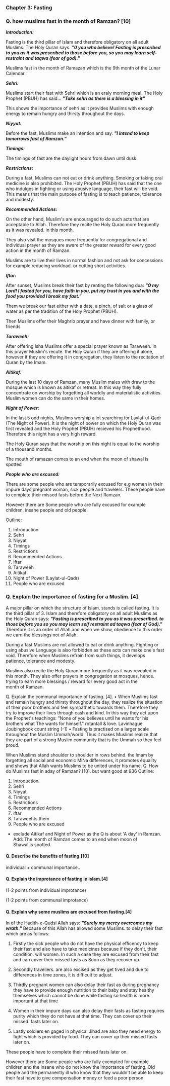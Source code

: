 ### Chapter 3: Fasting
### Q. how muslims fast in the month of Ramzan? [10]

***Introduction:***

Fasting is the third pillar of Islam and therefore
obligatory on all adult Muslims. The Holy Quran says.
***"0 you who believe! Fasting is prescribed to you as it
was prescribed to those before you, so you may learn
self-restraint and taqwa (fear of god)."***

Muslims fast in the month of Ramazan which is the
9th month of the Lunar Calendar.

***Sehri:***

Muslims start their fast with Sehri which is an eraly
morning meal. The Holy Prophet (PBUH) has said...
***"Take sehri as there is a blessing in it"***

This shows the importance of sehri as it provides
Muslims with enough energy to remain hungry and thirsty
throughout the days.

***Niyyat:*** 

Before the fast, Muslims make an intention and say.
***"I intend to keep tomorrows fast of Ramzan."***

***Timings:***

The timings of fast are the daylight hours from
dawn until dusk.

***Restrictions:***

During a fast, Muslims can not eat or drink anything.
Smoking or taking oral medicine is also prohibited. The
Holy Prophet (PBUH) has said that the one who indulges
in fighting or using abusive language, their fast will be
void. This means that the main purpose of fasting is to
teach patience, tolerance and modesty.


***Recommended Actions:*** 

On the other hand, Muslim's are encouraged to do such
acts that are acceptable to Allah. Therefore they
recite the Holy Quran more frequently as it was revealed.
in this month. 

They also visit the mosques more frequently for congregational
and individual prayer as they are aware of the greater
reward for every good action in the month of Ramzan.

Muslims are to live their lives in normal fashion and
not ask for concessions for example reducing workload.
or cutting short activities.

***Iftar:***

After sunset, Muslims break their fast by renting the
following dua:
***"O my Lord! I fasted for you, have faith in you, put my
trust in you and with the food you provided I break
my fast."***
                                                
 Them we break our
fast either with a date, a pinch, of salt or a glass of water as per the tradition of the Holy Prophet (PBUH).

Then Muslims offer their Maghrib prayer and have
dinner with family, or friends

***Taraweeh:***

After offering Isha Muslims offer a special prayer
known as Taraweeh. In this prayer Muslim's recute. the
Holy Quran if they are offering it alone, however if
they are offering it in congregation, they listen to
the recitation of Quran by the Imam.

***Aitikaf:***

During the last 10 days of Ramzan, many
Muslim males with draw to the mosque which is known as aitikaf
or retreat. In this way they fully concentrate on
worship by forgetting all worldly and materialistic
activities. Muslim women can do the same in their homes.

***Night of Power:***

In the last 5 odd nights, Muslims worship a lot searching
for Laylat-ul-Qadr (The Night of Power). It is the night of power
on which the Holy Quran was first revealed and the
Holy Prophet (PBUH) recieved his Prophethood. Therefore
this night has a very high reward.

The Holy Quran says that the worship on this night is
equal to the worship of a thousand months.

The mouth of ramazan comes to an end when the moon of shawal is spotted 

***People who are excused:***

There are some people who are temporarily excused for e.g women in their impure days,pregnant woman, sick people and travelers. These  people have to complete their missed fasts before the Next Ramzan.

However there are Some people who are fully excused
for example children, insane people and old people.

Outline: 
1. Introduction
2. Sehri
3. Niyyat 
5. Timings
5. Restrictions
6. Recommended Actions 
7. Iftar
8. Taraweeh
9. Aitikaf
10. Night of Power (Laylat-ul-Qadr)
11. People who are excused

### Q. Explain the importance of fasting for a Muslim. [4].
 A major pillar on which the structure of Islam.
stands is called fasting. It is the third pillar of
3. Islam and therefore obligatory on all adult Muslims
as the Holy Quran says:
***"Fasting is prescribed to you as it was prescribed.
to those before you so you may learn self restraint
ad taqwa (fear of God)."***
Therefore it is an order of Allah and when we
show, obedience to this order we earn the blessings
not of Allah. 

During a fast Muslims are not allowed to eat or
drink anything. Fighting or using abusive Language
is also forbidden as these acts can make one's
fast void. Therefore when Muslims refrain from such
things, it develops patience, tolerance and modesty.

Muslims also recite the Holy Quran more frequently
as it was revealed in this month. They also offer
prayers in congregation at mosques, hence. trying to
earn more blessings / reward for every good act in the
month of Ramzan.

Q. Explain the communal importance of fasting. [4].
• When Muslims fast and remain hungry and thirsty
throughout the day, they realize the situation of their
poor brothers and feel sympathetic towards them.
Therefore they try to improve their lives through cash
and kind. In this way they act upon the Prophet's teachings:
"None of you believes until he wants for his brothers what
The wants for himself." rotantall & love.
Lavinhague Joubingbook count string (-1)
• Fasting is practised on a larger scale throughout the
Muslim Ummah/world. Thus it makes Muslims realize that
they are part of a strong Muslim community that is
the Ummah so they feel proud.

When Muslims stand shoulder to shoulder in rows behind.
the Imam by forgetting all social and economic
MiNa differences, it promotes équality and shows that Allah
wants Muslims to be united under his name.
Q. How do Muslims fast in aday of Ramzan? [10].
but want good at
936
Outline:
1. Introduction.
2. Sehri
3. Niyyat
4. Timings
5. Restrictions
6. Recommended Actions
7. iftar 
8. Taraweehts them
9. People who are excused

* exclude Aitikaf and Night of Power
 as the Q is about 'A day' in Ramzan. Add: The month of Ramzan comes to an end when moon of Shawal is spotted.

 #### Q. Describe the benefits of fasting.[10]
 individual + communal importance..

 #### Q. Explain the improtance of fasting in islam.[4]

 (1-2 points from individual improtance)

 (1-2 points from communal improtance)

#### Q. Explain why some muslims are excused from fasting.[4]

In of the Hadith-e-Qudsi Allah says:
***"Surely my mercy overcomes my wrath."***
Because of this Allah has allowed some Muslims.
to delay their fast which are as follows:

1. Firstly the sick people who do not have the
physical efficency to keep their fast and also have to
take medicines because if they don't, their condition.
will worsen. In such a case they are excused from
their fast and can cover their missed fasts as Soon as they recover up.

2. Secondly travellers. are also excised as they get
tived and due to differences in time zones, it is
difficult to adjust.

3. Thirdly pregnant women can also delay their fast as
during pregnancy they have to provide enough nutrition
to their baby and stay healthy themselves which
cannot be done while fasting so health is more.
important at that time

4. Women in their impure days can also delay their fasts
as fasting requires purity which they do not have at
that time. They can cover up their missed. fasts later on.

5. Lastly soldiers en gaged in physical Jihad are also
they need energy to fight which is provided by food. They can cover up their missed fasts later on.

These people have to complete their missed fasts later on.

However there are Some people who are fully exempted
for example children and the insane who do not know
the importance of fasting. Old people and the permanently
ill who know that they wouldn't be able to keep
their fast have to give compensation money or feed a
poor person.
